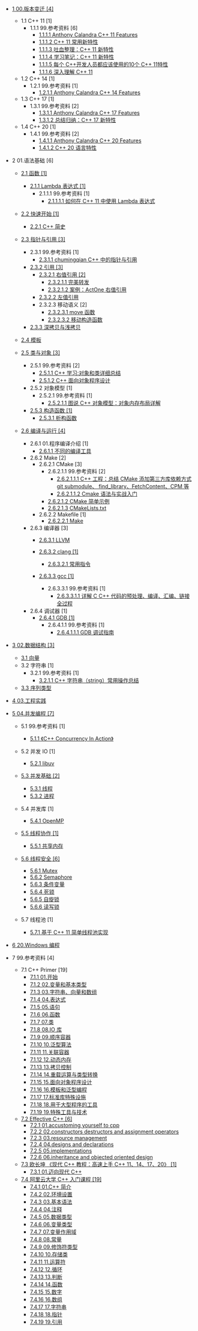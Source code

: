   - [1 00.版本变迁 [4]](/00.版本变迁/README.md)
    - 1.1 C++ 11 [1]
      - 1.1.1 99.参考资料 [6]
        - [1.1.1.1 Anthony Calandra C++ 11 Features](/00.版本变迁/C++%2011/99.参考资料/2022-Anthony%20Calandra-C++%2011%20Features.md)
        - [1.1.1.2 C++ 11 常用新特性](/00.版本变迁/C++%2011/99.参考资料/C++%2011%20常用新特性.md)
        - [1.1.1.3 吐血整理：C++ 11 新特性](/00.版本变迁/C++%2011/99.参考资料/吐血整理：C++%2011%20新特性.md)
        - [1.1.1.4 学习笔记：C++ 11 新特性](/00.版本变迁/C++%2011/99.参考资料/学习笔记：C++%2011%20新特性.md)
        - [1.1.1.5 每个 C++开发人员都应该使用的10个 C++ 11特性](/00.版本变迁/C++%2011/99.参考资料/每个%20C++开发人员都应该使用的10个%20C++%2011特性.md)
        - [1.1.1.6 深入理解 C++ 11](/00.版本变迁/C++%2011/99.参考资料/深入理解%20C++%2011.md)
    - 1.2 C++ 14 [1]
      - 1.2.1 99.参考资料 [1]
        - [1.2.1.1 Anthony Calandra C++ 14 Features](/00.版本变迁/C++%2014/99.参考资料/2022-Anthony%20Calandra-C++%2014%20Features.md)
    - 1.3 C++ 17 [1]
      - 1.3.1 99.参考资料 [2]
        - [1.3.1.1 Anthony Calandra C++ 17 Features](/00.版本变迁/C++%2017/99.参考资料/2022-Anthony%20Calandra-C++%2017%20Features.md)
        - [1.3.1.2 总结归纳：C++ 17 新特性](/00.版本变迁/C++%2017/99.参考资料/总结归纳：C++%2017%20新特性.md)
    - 1.4 C++ 20 [1]
      - 1.4.1 99.参考资料 [2]
        - [1.4.1.1 Anthony Calandra C++ 20 Features](/00.版本变迁/C++%2020/99.参考资料/2022-Anthony%20Calandra-C++%2020%20Features.md)
        - [1.4.1.2 C++ 20 语言特性](/00.版本变迁/C++%2020/99.参考资料/C++%2020%20语言特性.md)
  - 2 01.语法基础 [6]
    - [2.1 函数 [1]](/01.语法基础/函数/README.md)
      - [2.1.1 Lambda 表达式 [1]](/01.语法基础/函数/Lambda%20表达式/README.md)
        - 2.1.1.1 99.参考资料 [1]
          - [2.1.1.1.1 如何在 C++ 11 中使用 Lambda 表达式](/01.语法基础/函数/Lambda%20表达式/99.参考资料/如何在%20C++%2011%20中使用%20Lambda%20表达式.md)
    - [2.2 快速开始 [1]](/01.语法基础/快速开始/README.md)
      - [2.2.1 C++ 简史](/01.语法基础/快速开始/C++%20简史.md)
    - [2.3 指针与引用 [3]](/01.语法基础/指针与引用/README.md)
      - 2.3.1 99.参考资料 [1]
        - [2.3.1.1 chumingqian C++ 中的指针与引用](/01.语法基础/指针与引用/99.参考资料/2022-chumingqian-C++%20中的指针与引用.md)
      - [2.3.2 引用 [3]](/01.语法基础/指针与引用/引用/README.md)
        - [2.3.2.1 右值引用 [2]](/01.语法基础/指针与引用/引用/右值引用/README.md)
          - [2.3.2.1.1 完美转发](/01.语法基础/指针与引用/引用/右值引用/完美转发.md)
          - [2.3.2.1.2 案例：ActOne 右值引用](/01.语法基础/指针与引用/引用/右值引用/案例：ActOne%20右值引用.md)
        - [2.3.2.2 左值引用](/01.语法基础/指针与引用/引用/左值引用.md)
        - 2.3.2.3 移动语义 [2]
          - [2.3.2.3.1 move 函数](/01.语法基础/指针与引用/引用/移动语义/move%20函数.md)
          - [2.3.2.3.2 移动构造函数](/01.语法基础/指针与引用/引用/移动语义/移动构造函数.md)
      - [2.3.3 深拷贝与浅拷贝](/01.语法基础/指针与引用/深拷贝与浅拷贝/README.md)
        
    - [2.4 模板](/01.语法基础/模板/README.md)
      
    - [2.5 类与对象 [3]](/01.语法基础/类与对象/README.md)
      - 2.5.1 99.参考资料 [2]
        - [2.5.1.1 C++ 学习:对象和类详细总结](/01.语法基础/类与对象/99.参考资料/2017-C++%20学习:对象和类详细总结.md)
        - [2.5.1.2 C++ 面向对象程序设计](/01.语法基础/类与对象/99.参考资料/2019-C++%20面向对象程序设计.md)
      - 2.5.2 对象模型 [1]
        - 2.5.2.1 99.参考资料 [1]
          - [2.5.2.1.1 图说 C++ 对象模型：对象内存布局详解](/01.语法基础/类与对象/对象模型/99.参考资料/2021-图说%20C++%20对象模型：对象内存布局详解.md)
      - [2.5.3 构造函数 [1]](/01.语法基础/类与对象/构造函数/README.md)
        - [2.5.3.1 析构函数](/01.语法基础/类与对象/构造函数/析构函数.md)
    - [2.6 编译与运行 [4]](/01.语法基础/编译与运行/README.md)
      - 2.6.1 01.程序编译介绍 [1]
        - [2.6.1.1 不同的编译工具](/01.语法基础/编译与运行/01.程序编译介绍/不同的编译工具.md)
      - 2.6.2 Make [2]
        - 2.6.2.1 CMake [3]
          - 2.6.2.1.1 99.参考资料 [2]
            - [2.6.2.1.1.1 C++ 工程：总结 CMake 添加第三方库依赖方式 git submodule、 find_library、FetchContent、CPM 等](/01.语法基础/编译与运行/Make/CMake/99.参考资料/2021-C++%20工程：总结%20CMake%20添加第三方库依赖方式%20git%20submodule、%20find_library、FetchContent、CPM%20等.md)
            - [2.6.2.1.1.2 Cmake 语法与实战入门](/01.语法基础/编译与运行/Make/CMake/99.参考资料/2021-Cmake%20语法与实战入门.md)
          - [2.6.2.1.2 CMake 简单示例](/01.语法基础/编译与运行/Make/CMake/CMake%20简单示例.md)
          - [2.6.2.1.3 CMakeLists.txt](/01.语法基础/编译与运行/Make/CMake/CMakeLists.txt.md)
        - 2.6.2.2 Makefile [1]
          - [2.6.2.2.1 Make](/01.语法基础/编译与运行/Make/Makefile/Make.md)
      - 2.6.3 编译器 [3]
        - [2.6.3.1 LLVM](/01.语法基础/编译与运行/编译器/LLVM/README.md)
          
        - [2.6.3.2 clang [1]](/01.语法基础/编译与运行/编译器/clang/README.md)
          - [2.6.3.2.1 常用指令](/01.语法基础/编译与运行/编译器/clang/常用指令.md)
        - [2.6.3.3 gcc [1]](/01.语法基础/编译与运行/编译器/gcc/README.md)
          - 2.6.3.3.1 99.参考资料 [1]
            - [2.6.3.3.1.1 详解 C C++ 代码的预处理、编译、汇编、链接全过程](/01.语法基础/编译与运行/编译器/gcc/99.参考资料/2023-详解%20C%20C++%20代码的预处理、编译、汇编、链接全过程.md)
      - 2.6.4 调试器 [1]
        - [2.6.4.1 GDB [1]](/01.语法基础/编译与运行/调试器/GDB/README.md)
          - 2.6.4.1.1 99.参考资料 [1]
            - [2.6.4.1.1.1 GDB 调试指南](/01.语法基础/编译与运行/调试器/GDB/99.参考资料/2021-GDB%20调试指南.md)
  - [3 02.数据结构 [3]](/02.数据结构/README.md)
    - [3.1 向量](/02.数据结构/向量.md)
    - 3.2 字符串 [1]
      - 3.2.1 99.参考资料 [1]
        - [3.2.1.1 C++ 字符串（string）常用操作总结](/02.数据结构/字符串/99.参考资料/C++%20字符串（string）常用操作总结.md)
    - [3.3 序列类型](/02.数据结构/序列类型.md)
  - [4 03.工程实践](/03.工程实践/README.md)
    
  - [5 04.并发编程 [7]](/04.并发编程/README.md)
    - 5.1 99.参考资料 [1]
      - [5.1.1 《C++ Concurrency In Action》](/04.并发编程/99.参考资料/《C++%20Concurrency%20In%20Action》/README.md)
        
    - 5.2 并发 IO [1]
      - [5.2.1 libuv](/04.并发编程/并发%20IO/libuv/README.md)
        
    - [5.3 并发基础 [2]](/04.并发编程/并发基础/README.md)
      - [5.3.1 线程](/04.并发编程/并发基础/线程.md)
      - [5.3.2 进程](/04.并发编程/并发基础/进程.md)
    - 5.4 并发库 [1]
      - [5.4.1 OpenMP](/04.并发编程/并发库/OpenMP/README.md)
        
    - [5.5 线程协作 [1]](/04.并发编程/线程协作/README.md)
      - [5.5.1 共享内存](/04.并发编程/线程协作/共享内存.md)
    - [5.6 线程安全 [6]](/04.并发编程/线程安全/README.md)
      - [5.6.1 Mutex](/04.并发编程/线程安全/Mutex.md)
      - [5.6.2 Semaphore](/04.并发编程/线程安全/Semaphore.md)
      - [5.6.3 条件变量](/04.并发编程/线程安全/条件变量.md)
      - [5.6.4 死锁](/04.并发编程/线程安全/死锁.md)
      - [5.6.5 自旋锁](/04.并发编程/线程安全/自旋锁.md)
      - [5.6.6 读写锁](/04.并发编程/线程安全/读写锁.md)
    - 5.7 线程池 [1]
      - [5.7.1 基于 C++ 11 简单线程池实现](/04.并发编程/线程池/基于%20C++%2011%20简单线程池实现.md)
  - [6 20.Windows 编程](/20.Windows%20编程/README.md)
    
  - 7 99.参考资料 [4]
    - 7.1 C++ Primer [19]
      - [7.1.1 01.开始](/99.参考资料/C++%20Primer/01.开始.md)
      - [7.1.2 02.变量和基本类型](/99.参考资料/C++%20Primer/02.变量和基本类型.md)
      - [7.1.3 03.字符串、向量和数组](/99.参考资料/C++%20Primer/03.字符串、向量和数组.md)
      - [7.1.4 04.表达式](/99.参考资料/C++%20Primer/04.表达式.md)
      - [7.1.5 05.语句](/99.参考资料/C++%20Primer/05.语句.md)
      - [7.1.6 06.函数](/99.参考资料/C++%20Primer/06.函数.md)
      - [7.1.7 07.类](/99.参考资料/C++%20Primer/07.类.md)
      - [7.1.8 08.IO 库](/99.参考资料/C++%20Primer/08.IO%20库.md)
      - [7.1.9 09.顺序容器](/99.参考资料/C++%20Primer/09.顺序容器.md)
      - [7.1.10 10.泛型算法](/99.参考资料/C++%20Primer/10.泛型算法.md)
      - [7.1.11 11.关联容器](/99.参考资料/C++%20Primer/11.关联容器.md)
      - [7.1.12 12.动态内存](/99.参考资料/C++%20Primer/12.动态内存.md)
      - [7.1.13 13.拷贝控制](/99.参考资料/C++%20Primer/13.拷贝控制.md)
      - [7.1.14 14.重载运算与类型转换](/99.参考资料/C++%20Primer/14.重载运算与类型转换.md)
      - [7.1.15 15.面向对象程序设计](/99.参考资料/C++%20Primer/15.面向对象程序设计.md)
      - [7.1.16 16.模板和泛型编程](/99.参考资料/C++%20Primer/16.模板和泛型编程.md)
      - [7.1.17 17.标准库特殊设施](/99.参考资料/C++%20Primer/17.标准库特殊设施.md)
      - [7.1.18 18.用于大型程序的工具](/99.参考资料/C++%20Primer/18.用于大型程序的工具.md)
      - [7.1.19 19.特殊工具与技术](/99.参考资料/C++%20Primer/19.特殊工具与技术.md)
    - [7.2 Effective C++ [6]](/99.参考资料/Effective%20C++/README.md)
      - [7.2.1 01.accustoming yourself to cpp](/99.参考资料/Effective%20C++/01.accustoming-yourself-to-cpp.md)
      - [7.2.2 02.constructors destructors and assignment operators](/99.参考资料/Effective%20C++/02.constructors-destructors-and-assignment-operators.md)
      - [7.2.3 03.resource management](/99.参考资料/Effective%20C++/03.resource-management.md)
      - [7.2.4 04.designs and declarations](/99.参考资料/Effective%20C++/04.designs-and-declarations.md)
      - [7.2.5 05.implementations](/99.参考资料/Effective%20C++/05.implementations.md)
      - [7.2.6 06.inheritance and objected oriented design](/99.参考资料/Effective%20C++/06.inheritance-and-objected-oriented-design.md)
    - [7.3 欧长坤 《现代 C++ 教程：高速上手 C++ 11、14、17、20》 [1]](/99.参考资料/欧长坤-《现代%20C++%20教程：高速上手%20C++%2011、14、17、20》/README.md)
      - [7.3.1 01.迈向现代 C++](/99.参考资料/欧长坤-《现代%20C++%20教程：高速上手%20C++%2011、14、17、20》/01.迈向现代%20C++.md)
    - [7.4 阿里云大学 C++ 入门课程 [19]](/99.参考资料/阿里云大学%20C++%20入门课程/README.md)
      - [7.4.1 01.C++ 简介](/99.参考资料/阿里云大学%20C++%20入门课程/01.C++%20简介.md)
      - [7.4.2 02.环境设置](/99.参考资料/阿里云大学%20C++%20入门课程/02.环境设置.md)
      - [7.4.3 03.基本语法](/99.参考资料/阿里云大学%20C++%20入门课程/03.基本语法.md)
      - [7.4.4 04.注释](/99.参考资料/阿里云大学%20C++%20入门课程/04.注释.md)
      - [7.4.5 05.数据类型](/99.参考资料/阿里云大学%20C++%20入门课程/05.数据类型.md)
      - [7.4.6 06.变量类型](/99.参考资料/阿里云大学%20C++%20入门课程/06.变量类型.md)
      - [7.4.7 07.变量作用域](/99.参考资料/阿里云大学%20C++%20入门课程/07.变量作用域.md)
      - [7.4.8 08.常量](/99.参考资料/阿里云大学%20C++%20入门课程/08.常量.md)
      - [7.4.9 09.修饰符类型](/99.参考资料/阿里云大学%20C++%20入门课程/09.修饰符类型.md)
      - [7.4.10 10.存储类](/99.参考资料/阿里云大学%20C++%20入门课程/10.存储类.md)
      - [7.4.11 11.运算符](/99.参考资料/阿里云大学%20C++%20入门课程/11.运算符.md)
      - [7.4.12 12.循环](/99.参考资料/阿里云大学%20C++%20入门课程/12.循环.md)
      - [7.4.13 13.判断](/99.参考资料/阿里云大学%20C++%20入门课程/13.判断.md)
      - [7.4.14 14.函数](/99.参考资料/阿里云大学%20C++%20入门课程/14.函数.md)
      - [7.4.15 15.数字](/99.参考资料/阿里云大学%20C++%20入门课程/15.数字.md)
      - [7.4.16 16.数组](/99.参考资料/阿里云大学%20C++%20入门课程/16.数组.md)
      - [7.4.17 17.字符串](/99.参考资料/阿里云大学%20C++%20入门课程/17.字符串.md)
      - [7.4.18 18.指针](/99.参考资料/阿里云大学%20C++%20入门课程/18.指针.md)
      - [7.4.19 19.引用](/99.参考资料/阿里云大学%20C++%20入门课程/19.引用.md)